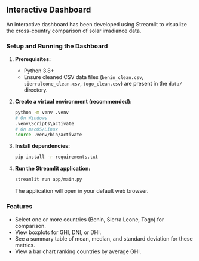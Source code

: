 ## Interactive Dashboard

An interactive dashboard has been developed using Streamlit to visualize the cross-country comparison of solar irradiance data.

### Setup and Running the Dashboard

1. **Prerequisites:**
    * Python 3.8+
    * Ensure cleaned CSV data files (`benin_clean.csv`, `sierraleone_clean.csv`, `togo_clean.csv`) are present in the `data/` directory.

2. **Create a virtual environment (recommended):**

    ```bash
    python -m venv .venv
    # On Windows
    .venv\Scripts\activate
    # On macOS/Linux
    source .venv/bin/activate
    ```

3. **Install dependencies:**

    ```bash
    pip install -r requirements.txt
    ```

4. **Run the Streamlit application:**

    ```bash
    streamlit run app/main.py
    ```

    The application will open in your default web browser.

### Features

* Select one or more countries (Benin, Sierra Leone, Togo) for comparison.
* View boxplots for GHI, DNI, or DHI.
* See a summary table of mean, median, and standard deviation for these metrics.
* View a bar chart ranking countries by average GHI.
